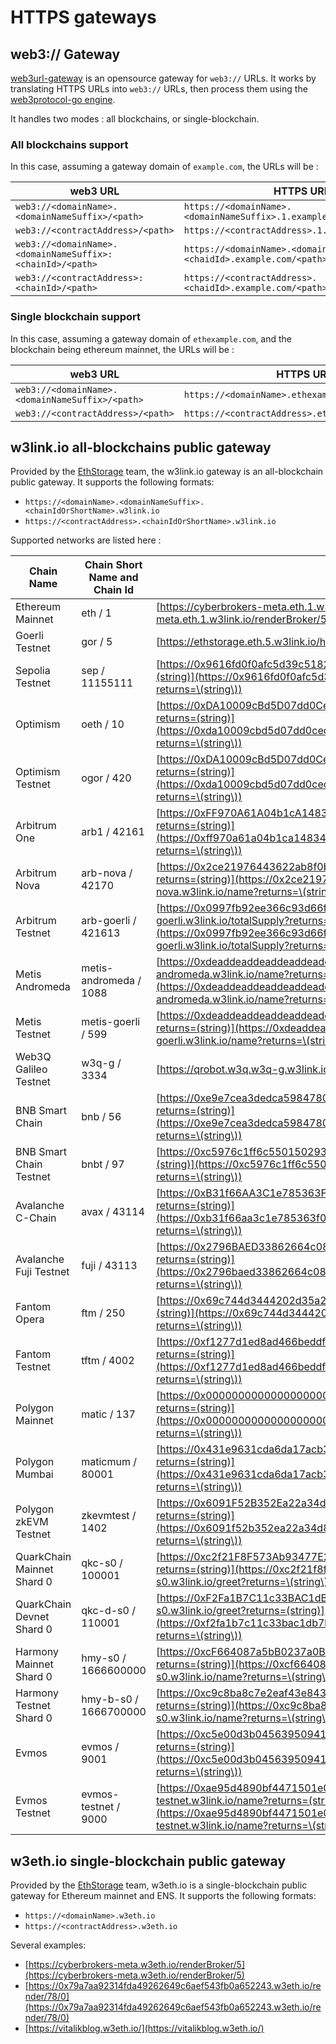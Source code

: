 # HTTPS gateways

## web3:// Gateway

[web3url-gateway](https://github.com/ethstorage/web3url-gateway) is an opensource gateway for ``web3://`` URLs. It works by translating HTTPS URLs into ``web3://`` URLs, then process them using the [web3protocol-go engine](https://github.com/web3-protocol/web3protocol-go).

It handles two modes : all blockchains, or single-blockchain.

### All blockchains support

In this case, assuming a gateway domain of ``example.com``, the URLs will be :

| web3 URL                                                    | HTTPS URL                                                                |
|-------------------------------------------------------------|--------------------------------------------------------------------------|
| ``web3://<domainName>.<domainNameSuffix>/<path>``           | ``https://<domainName>.<domainNameSuffix>.1.example.com/<path>``         |
| ``web3://<contractAddress>/<path>``                         | ``https://<contractAddress>.1.example.com/<path>``                       |
| ``web3://<domainName>.<domainNameSuffix>:<chainId>/<path>`` | ``https://<domainName>.<domainNameSuffix>.<chaidId>.example.com/<path>`` |
| ``web3://<contractAddress>:<chainId>/<path>``               | ``https://<contractAddress>.<chaidId>.example.com/<path>``               |

### Single blockchain support

In this case, assuming a gateway domain of ``ethexample.com``, and the blockchain being ethereum mainnet, the URLs will be :

| web3 URL                                          | HTTPS URL                                           |
|---------------------------------------------------|-----------------------------------------------------|
| ``web3://<domainName>.<domainNameSuffix>/<path>`` | ``https://<domainName>.ethexample.com/<path>``      |
| ``web3://<contractAddress>/<path>``               | ``https://<contractAddress>.ethexample.com/<path>`` |


## w3link.io all-blockchains public gateway

Provided by the [EthStorage](https://eth-store.w3eth.io) team, the w3link.io gateway is an all-blockchain public gateway. It supports the following formats:

* ``https://<domainName>.<domainNameSuffix>.<chainIdOrShortName>.w3link.io``
* ``https://<contractAddress>.<chainIdOrShortName>.w3link.io``

Supported networks are listed here : 

| Chain Name                 | Chain Short Name and Chain Id | Samples                                                                                                                                                                                                          |
| -------------------------- | ----------------------------- | ---------------------------------------------------------------------------------------------------------------------------------------------------------------------------------------------------------------- |
| Ethereum Mainnet           | eth / 1                       | [https://cyberbrokers-meta.eth.1.w3link.io/renderBroker/5](https://cyberbrokers-meta.eth.1.w3link.io/renderBroker/5)                                                                                             |
| Goerli Testnet             | gor / 5                       | [https://ethstorage.eth.5.w3link.io/hello.txt](https://ethstorage.eth.5.w3link.io/hello.txt)                                                                                                                     |
| Sepolia Testnet            | sep / 11155111                | [https://0x9616fd0f0afc5d39c518289d1c1189a50bde94f5.sep.w3link.io/name?returns=(string)](https://0x9616fd0f0afc5d39c518289d1c1189a50bde94f5.sep.w3link.io/name?returns=\(string\))                               |
| Optimism                   | oeth / 10                     | [https://0xDA10009cBd5D07dd0CeCc66161FC93D7c9000da1.oeth.w3link.io/name?returns=(string)](https://0xda10009cbd5d07dd0cecc66161fc93d7c9000da1.oeth.w3link.io/name?returns=\(string\))                             |
| Optimism Testnet           | ogor / 420                    | [https://0xDA10009cBd5D07dd0CeCc66161FC93D7c9000da1.ogor.w3link.io/name?returns=(string)](https://0xda10009cbd5d07dd0cecc66161fc93d7c9000da1.ogor.w3link.io/name?returns=\(string\))                             |
| Arbitrum One               | arb1 / 42161                  | [https://0xFF970A61A04b1cA14834A43f5dE4533eBDDB5CC8.arb1.w3link.io/name?returns=(string)](https://0xff970a61a04b1ca14834a43f5de4533ebddb5cc8.arb1.w3link.io/name?returns=\(string\))                             |
| Arbitrum Nova              | arb-nova / 42170              | [https://0x2ce21976443622ab8f0b7f6fa3af953ff9bcdcf6.arb-nova.w3link.io/name?returns=(string)](https://0x2ce21976443622ab8f0b7f6fa3af953ff9bcdcf6.arb-nova.w3link.io/name?returns=\(string\))                     |
| Arbitrum Testnet           | arb-goerli / 421613           | [https://0x0997fb92ee366c93d66fF43ba337ACA94F56EAe0.arb-goerli.w3link.io/totalSupply?returns=(uint256)](https://0x0997fb92ee366c93d66ff43ba337aca94f56eae0.arb-goerli.w3link.io/totalSupply?returns=\(uint256\)) |
| Metis Andromeda            | metis-andromeda / 1088        | [https://0xdeaddeaddeaddeaddeaddeaddeaddeaddead0000.metis-andromeda.w3link.io/name?returns=(string)](https://0xdeaddeaddeaddeaddeaddeaddeaddeaddead0000.metis-andromeda.w3link.io/name?returns=\(string\))       |
| Metis Testnet              | metis-goerli / 599            | [https://0xdeaddeaddeaddeaddeaddeaddeaddeaddead0000.metis-goerli.w3link.io/name?returns=(string)](https://0xdeaddeaddeaddeaddeaddeaddeaddeaddead0000.metis-goerli.w3link.io/name?returns=\(string\))             |
| Web3Q Galileo Testnet      | w3q-g / 3334                  | [https://qrobot.w3q.w3q-g.w3link.io/](https://qrobot.w3q.w3q-g.w3link.io/)                                                                                                                                       |
| BNB Smart Chain            | bnb / 56                      | [https://0xe9e7cea3dedca5984780bafc599bd69add087d56.bnb.w3link.io/name?returns=(string)](https://0xe9e7cea3dedca5984780bafc599bd69add087d56.bnb.w3link.io/name?returns=\(string\))                               |
| BNB Smart Chain Testnet    | bnbt / 97                     | [https://0xc5976c1ff6c550150293a31b5f9da787a3ebf5f0.bnbt.w3link.io/name?returns=(string)](https://0xc5976c1ff6c550150293a31b5f9da787a3ebf5f0.bnbt.w3link.io/name?returns=\(string\))                             |
| Avalanche C-Chain          | avax / 43114                  | [https://0xB31f66AA3C1e785363F0875A1B74E27b85FD66c7.avax.w3link.io/name?returns=(string)](https://0xb31f66aa3c1e785363f0875a1b74e27b85fd66c7.avax.w3link.io/name?returns=\(string\))                             |
| Avalanche Fuji Testnet     | fuji / 43113                  | [https://0x2796BAED33862664c08B8Ee5Fa2D1283C79593b1.fuji.w3link.io/name?returns=(string)](https://0x2796baed33862664c08b8ee5fa2d1283c79593b1.fuji.w3link.io/name?returns=\(string\))                             |
| Fantom Opera               | ftm / 250                     | [https://0x69c744d3444202d35a2783929a0f930f2fbb05ad.ftm.w3link.io/name?returns=(string)](https://0x69c744d3444202d35a2783929a0f930f2fbb05ad.ftm.w3link.io/name?returns=\(string\))                               |
| Fantom Testnet             | tftm / 4002                   | [https://0xf1277d1ed8ad466beddf92ef448a132661956621.tftm.w3link.io/name?returns=(string)](https://0xf1277d1ed8ad466beddf92ef448a132661956621.tftm.w3link.io/name?returns=\(string\))                             |
| Polygon Mainnet            | matic / 137                   | [https://0x0000000000000000000000000000000000001010.matic.w3link.io/name?returns=(string)](https://0x0000000000000000000000000000000000001010.matic.w3link.io/name?returns=\(string\))                           |
| Polygon Mumbai             | maticmum / 80001              | [https://0x431e9631cda6da17acb3ff3784df6cebed86b5f4.maticmum.w3link.io/name?returns=(string)](https://0x431e9631cda6da17acb3ff3784df6cebed86b5f4.maticmum.w3link.io/name?returns=\(string\))                     |
| Polygon zkEVM Testnet      | zkevmtest / 1402              | [https://0x6091F52B352Ea22a34d8a89812BA1f85D197F877.zkevmtest.w3link.io/name?returns=(string)](https://0x6091f52b352ea22a34d8a89812ba1f85d197f877.zkevmtest.w3link.io/name?returns=\(string\))                   |
| QuarkChain Mainnet Shard 0 | qkc-s0 / 100001               | [https://0xc2f21F8F573Ab93477E23c4aBB363e66AE11Bac5.qkc-s0.w3link.io/greet?returns=(string)](https://0xc2f21f8f573ab93477e23c4abb363e66ae11bac5.qkc-s0.w3link.io/greet?returns=\(string\))                       |
| QuarkChain Devnet Shard 0  | qkc-d-s0 / 110001             | [https://0xF2Fa1B7C11c33BAC1dB7b037478453289AC90E60.qkc-d-s0.w3link.io/greet?returns=(string)](https://0xf2fa1b7c11c33bac1db7b037478453289ac90e60.qkc-d-s0.w3link.io/greet?returns=\(string\))                   |
| Harmony Mainnet Shard 0    | hmy-s0 / 1666600000           | [https://0xcF664087a5bB0237a0BAd6742852ec6c8d69A27a.hmy-s0.w3link.io/name?returns=(string)](https://0xcf664087a5bb0237a0bad6742852ec6c8d69a27a.hmy-s0.w3link.io/name?returns=\(string\))                         |
| Harmony Testnet Shard 0    | hmy-b-s0 / 1666700000         | [https://0xc9c8ba8c7e2eaf43e84330db08915a8106d7bd74.hmy-b-s0.w3link.io/name?returns=(string)](https://0xc9c8ba8c7e2eaf43e84330db08915a8106d7bd74.hmy-b-s0.w3link.io/name?returns=\(string\))                     |
| Evmos                      | evmos / 9001                  | [https://0xc5e00d3b04563950941f7137b5afa3a534f0d6d6.evmos.w3link.io/name?returns=(string)](https://0xc5e00d3b04563950941f7137b5afa3a534f0d6d6.evmos.w3link.io/name?returns=\(string\))                           |
| Evmos Testnet              | evmos-testnet / 9000          | [https://0xae95d4890bf4471501e0066b6c6244e1caaee791.evmos-testnet.w3link.io/name?returns=(string)](https://0xae95d4890bf4471501e0066b6c6244e1caaee791.evmos-testnet.w3link.io/name?returns=\(string\))           |


## w3eth.io single-blockchain public gateway

Provided by the [EthStorage](https://eth-store.w3eth.io) team, w3eth.io is a single-blockchain public gateway for Ethereum mainnet and ENS. It supports the following formats:


* ``https://<domainName>.w3eth.io``
* ``https://<contractAddress>.w3eth.io``

Several examples:

* [https://cyberbrokers-meta.w3eth.io/renderBroker/5](https://cyberbrokers-meta.w3eth.io/renderBroker/5)
* [https://0x79a7aa92314fda49262649c6aef543fb0a652243.w3eth.io/render/78/0](https://0x79a7aa92314fda49262649c6aef543fb0a652243.w3eth.io/render/78/0)
* [https://vitalikblog.w3eth.io/](https://vitalikblog.w3eth.io/)